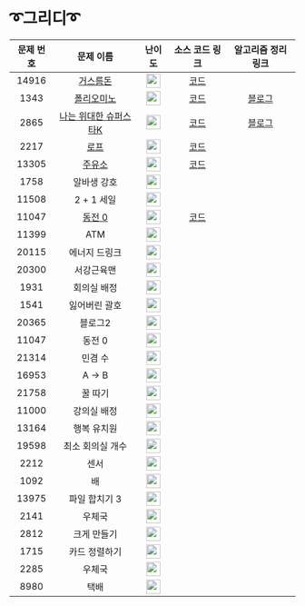 # ➰그리디➰

문제 번호 | 문제 이름 | 난이도 | 소스 코드 링크 | 알고리즘 정리 링크
:---:|:---:|:---:|:---:|:---:
14916 | [거스름돈](https://www.acmicpc.net/problem/14916) |  <img height="25px" width="25px" src="https://static.solved.ac/tier_small/6.svg"/> | [코드](https://github.com/ap3334/baekjoon/blob/main/%EA%B7%B8%EB%A6%AC%EB%94%94/14916.cpp)
1343 | [폴리오미노](https://www.acmicpc.net/problem/1343) |  <img height="25px" width="25px" src="https://static.solved.ac/tier_small/6.svg"/> | [코드](https://github.com/ap3334/baekjoon/blob/main/%EA%B7%B8%EB%A6%AC%EB%94%94/1343.cpp)| [블로그](https://velog.io/@ap3334/%EB%B0%B1%EC%A4%80-C-1343.-%ED%8F%B4%EB%A6%AC%EC%98%A4%EB%AF%B8%EB%85%B8)
2865 | [나는 위대한 슈퍼스타K](https://www.acmicpc.net/problem/2865) |  <img height="25px" width="25px" src="https://static.solved.ac/tier_small/7.svg"/> | [코드](https://github.com/ap3334/baekjoon/blob/main/%EA%B7%B8%EB%A6%AC%EB%94%94/2865.cpp) | [블로그](https://velog.io/@ap3334/%EB%B0%B1%EC%A4%80-C-2865.-%EB%82%98%EB%8A%94-%EC%9C%84%EB%8C%80%ED%95%9C-%EC%8A%88%ED%8D%BC%EC%8A%A4%ED%83%80K)
2217 | [로프](https://www.acmicpc.net/problem/2217) | <img height="25px" width="25px" src="https://static.solved.ac/tier_small/7.svg"/> |  [코드](https://github.com/ap3334/baekjoon/blob/main/%EA%B7%B8%EB%A6%AC%EB%94%94/2217.cpp)
13305 | [주유소](https://www.acmicpc.net/problem/13305) | <img height="25px" width="25px" src="https://static.solved.ac/tier_small/7.svg"/> |  [코드](https://github.com/ap3334/baekjoon/blob/main/%EA%B7%B8%EB%A6%AC%EB%94%94/13305.cpp)
1758 | 알바생 강호 | <img height="25px" width="25px" src="https://static.solved.ac/tier_small/7.svg"/> |
11508 | 2 + 1 세일 | <img height="25px" width="25px" src="https://static.solved.ac/tier_small/7.svg"/> |
11047 | [동전 0](https://www.acmicpc.net/problem/11047) | <img height="25px" width="25px" src="https://static.solved.ac/tier_small/8.svg"/> | [코드](https://github.com/ap3334/baekjoon/blob/main/%EA%B7%B8%EB%A6%AC%EB%94%94/11047.cpp)
11399 | ATM | <img height="25px" width="25px" src="https://static.solved.ac/tier_small/8.svg"/> |
20115 | 에너지 드링크 | <img height="25px" width="25px" src="https://static.solved.ac/tier_small/8.svg"/> |
20300 | 서강근육맨 | <img height="25px" width="25px" src="https://static.solved.ac/tier_small/8.svg"/> |
1931 | 회의실 배정 | <img height="25px" width="25px" src="https://static.solved.ac/tier_small/9.svg"/> |
1541 | 잃어버린 괄호 | <img height="25px" width="25px" src="https://static.solved.ac/tier_small/9.svg"/> |
20365 | 블로그2 | <img height="25px" width="25px" src="https://static.solved.ac/tier_small/9.svg"/> |
11047 | 동전 0 | <img height="25px" width="25px" src="https://static.solved.ac/tier_small/9.svg"/> |
21314 | 민겸 수 | <img height="25px" width="25px" src="https://static.solved.ac/tier_small/9.svg"/> |
16953 | A -> B | <img height="25px" width="25px" src="https://static.solved.ac/tier_small/10.svg"/> |
21758 | 꿀 따기 | <img height="25px" width="25px" src="https://static.solved.ac/tier_small/10.svg"/> |
11000 | 강의실 배정 | <img height="25px" width="25px" src="https://static.solved.ac/tier_small/11.svg"/> |
13164 | 행복 유치원 | <img height="25px" width="25px" src="https://static.solved.ac/tier_small/11.svg"/> |
19598 | 최소 회의실 개수 | <img height="25px" width="25px" src="https://static.solved.ac/tier_small/11.svg"/> |
2212 | 센서 | <img height="25px" width="25px" src="https://static.solved.ac/tier_small/11.svg"/> |
1092 | 배 | <img height="25px" width="25px" src="https://static.solved.ac/tier_small/11.svg"/> |
13975 | 파일 합치기 3 | <img height="25px" width="25px" src="https://static.solved.ac/tier_small/11.svg"/> |
2141 | 우체국 | <img height="25px" width="25px" src="https://static.solved.ac/tier_small/12.svg"/> |
2812 | 크게 만들기 | <img height="25px" width="25px" src="https://static.solved.ac/tier_small/12.svg"/> |
1715 | 카드 정렬하기 | <img height="25px" width="25px" src="https://static.solved.ac/tier_small/12.svg"/> |
2285 | 우체국 | <img height="25px" width="25px" src="https://static.solved.ac/tier_small/12.svg"/> |
8980 | 택배 | <img height="25px" width="25px" src="https://static.solved.ac/tier_small/13.svg"/> |
